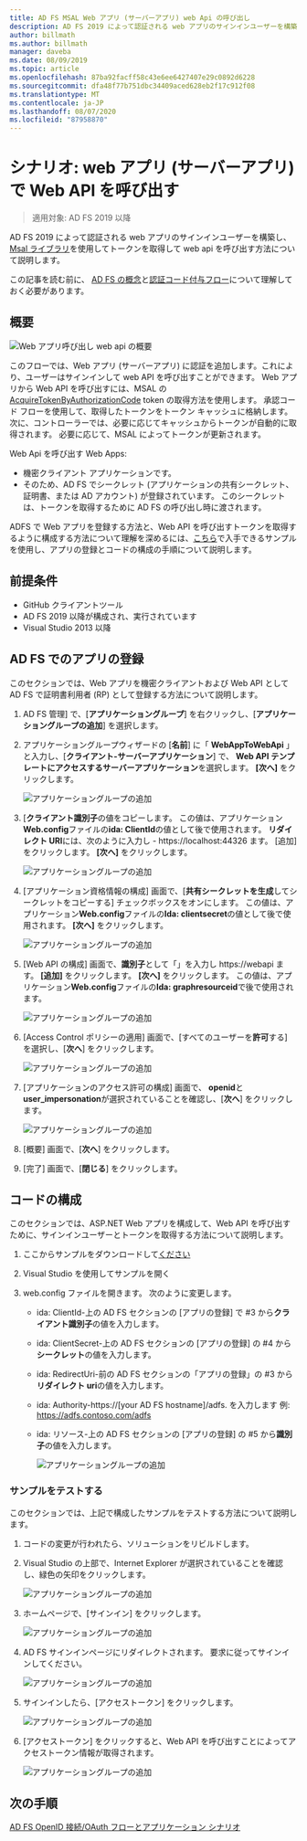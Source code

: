 ```yaml
---
title: AD FS MSAL Web アプリ (サーバーアプリ) web Api の呼び出し
description: AD FS 2019 によって認証される web アプリのサインインユーザーを構築する方法について説明します。
author: billmath
ms.author: billmath
manager: daveba
ms.date: 08/09/2019
ms.topic: article
ms.openlocfilehash: 87ba92facff58c43e6ee6427407e29c0892d6228
ms.sourcegitcommit: dfa48f77b751dbc34409aced628eb2f17c912f08
ms.translationtype: MT
ms.contentlocale: ja-JP
ms.lasthandoff: 08/07/2020
ms.locfileid: "87958870"
---
```

# <a name="scenario-web-app-server-app-calling-web-api"></a>シナリオ: web アプリ (サーバーアプリ) で Web API を呼び出す
>適用対象: AD FS 2019 以降

AD FS 2019 によって認証される web アプリのサインインユーザーを構築し、 [Msal ライブラリ](https://github.com/AzureAD/microsoft-authentication-library-for-dotnet/wiki)を使用してトークンを取得して web api を呼び出す方法について説明します。

この記事を読む前に、 [AD FS の概念](../ad-fs-openid-connect-oauth-concepts.md)と[認証コード付与フロー](../../overview/ad-fs-openid-connect-oauth-flows-scenarios.md#authorization-code-grant-flow)について理解しておく必要があります。

## <a name="overview"></a>概要

![Web アプリ呼び出し web api の概要](media/adfs-msal-web-app-web-api/webapp1.png)

このフローでは、Web アプリ (サーバーアプリ) に認証を追加します。これにより、ユーザーはサインインして web API を呼び出すことができます。 Web アプリから Web API を呼び出すには、MSAL の[AcquireTokenByAuthorizationCode](/dotnet/api/microsoft.identity.client.acquiretokenbyauthorizationcodeparameterbuilder?view=azure-dotnet) token の取得方法を使用します。 承認コード フローを使用して、取得したトークンをトークン キャッシュに格納します。 次に、コントローラーでは、必要に応じてキャッシュからトークンが自動的に取得されます。 必要に応じて、MSAL によってトークンが更新されます。

Web Api を呼び出す Web Apps:


- 機密クライアント アプリケーションです。
- そのため、AD FS でシークレット (アプリケーションの共有シークレット、証明書、または AD アカウント) が登録されています。 このシークレットは、トークンを取得するために AD FS の呼び出し時に渡されます。

ADFS で Web アプリを登録する方法と、Web API を呼び出すトークンを取得するように構成する方法について理解を深めるには、[こちら](https://github.com/microsoft/adfs-sample-msal-dotnet-webapp-to-webapi)で入手できるサンプルを使用し、アプリの登録とコードの構成の手順について説明します。


## <a name="pre-requisites"></a>前提条件

- GitHub クライアントツール
- AD FS 2019 以降が構成され、実行されています
- Visual Studio 2013 以降

## <a name="app-registration-in-ad-fs"></a>AD FS でのアプリの登録
このセクションでは、Web アプリを機密クライアントおよび Web API として AD FS で証明書利用者 (RP) として登録する方法について説明します。

  1. AD FS 管理] で、[**アプリケーショングループ**] を右クリックし、[**アプリケーショングループの追加**] を選択します。
  2. アプリケーショングループウィザードの [**名前**] に「 **WebAppToWebApi** 」と入力し、[**クライアント-サーバーアプリケーション**] で、 **Web API テンプレートにアクセスするサーバーアプリケーション**を選択します。 **[次へ]** をクリックします。

      ![アプリケーショングループの追加](media/adfs-msal-web-app-web-api/webapp2.png)

  3. [**クライアント識別子**の値をコピーします。 この値は、アプリケーション**Web.config**ファイルの**ida: ClientId**の値として後で使用されます。 **リダイレクト URI**には、次のように入力し  -  https://localhost:44326 ます。 [追加] をクリックします。 **[次へ]** をクリックします。

      ![アプリケーショングループの追加](media/adfs-msal-web-app-web-api/webapp3.png)

  4. [アプリケーション資格情報の構成] 画面で、[**共有シークレットを生成**してシークレットをコピーする] チェックボックスをオンにします。 この値は、アプリケーション**Web.config**ファイルの**Ida: clientsecret**の値として後で使用されます。 **[次へ]** をクリックします。

      ![アプリケーショングループの追加](media/adfs-msal-web-app-web-api/webapp4.png)

  5. [Web API の構成] 画面で、**識別子**として「」を入力し https://webapi ます。 **[追加]** をクリックします。 **[次へ]** をクリックします。 この値は、アプリケーション**Web.config**ファイルの**Ida: graphresourceid**で後で使用されます。

      ![アプリケーショングループの追加](media/adfs-msal-web-app-web-api/webapp5.png)

  6. [Access Control ポリシーの適用] 画面で、[すべてのユーザーを**許可**する] を選択し、[**次へ**] をクリックします。

      ![アプリケーショングループの追加](media/adfs-msal-web-app-web-api/webapp6.png)

  7. [アプリケーションのアクセス許可の構成] 画面で、 **openid**と**user_impersonation**が選択されていることを確認し、[**次へ**] をクリックします。

      ![アプリケーショングループの追加](media/adfs-msal-web-app-web-api/webapp7.png)

  8. [概要] 画面で、[**次へ**] をクリックします。

  9. [完了] 画面で、[**閉じる**] をクリックします。



## <a name="code-configuration"></a>コードの構成

このセクションでは、ASP.NET Web アプリを構成して、Web API を呼び出すために、サインインユーザーとトークンを取得する方法について説明します。

  1. ここからサンプルをダウンロードして[ください](https://github.com/microsoft/adfs-sample-msal-dotnet-webapp-to-webapi)

  2. Visual Studio を使用してサンプルを開く

  3. web.config ファイルを開きます。 次のように変更します。
       - ida: ClientId-上の AD FS セクションの [アプリの登録] で #3 から**クライアント識別子**の値を入力します。
       - ida: ClientSecret-上の AD FS セクションの [アプリの登録] の #4 から**シークレット**の値を入力します。
       - ida: RedirectUri-前の AD FS セクションの「アプリの登録」の #3 から**リダイレクト uri**の値を入力します。
       - ida: Authority-https://[your AD FS hostname]/adfs. を入力します 例: https://adfs.contoso.com/adfs
       - ida: リソース-上の AD FS セクションの [アプリの登録] の #5 から**識別子**の値を入力します。

          ![アプリケーショングループの追加](media/adfs-msal-web-app-web-api/webapp8.png)


### <a name="test-the-sample"></a>サンプルをテストする
このセクションでは、上記で構成したサンプルをテストする方法について説明します。

  1. コードの変更が行われたら、ソリューションをリビルドします。

  2. Visual Studio の上部で、Internet Explorer が選択されていることを確認し、緑色の矢印をクリックします。

      ![アプリケーショングループの追加](media/adfs-msal-web-app-web-api/webapp9.png)

  3. ホームページで、[サインイン] をクリックします。

      ![アプリケーショングループの追加](media/adfs-msal-web-app-web-api/webapp10.png)

  4. AD FS サインインページにリダイレクトされます。 要求に従ってサインインしてください。

      ![アプリケーショングループの追加](media/adfs-msal-web-app-web-api/webapp11.png)

  5. サインインしたら、[アクセストークン] をクリックします。

      ![アプリケーショングループの追加](media/adfs-msal-web-app-web-api/webapp12.png)

  6. [アクセストークン] をクリックすると、Web API を呼び出すことによってアクセストークン情報が取得されます。

      ![アプリケーショングループの追加](media/adfs-msal-web-app-web-api/webapp13.png)

 ## <a name="next-steps"></a>次の手順
[AD FS OpenID 接続/OAuth フローとアプリケーション シナリオ](../../overview/ad-fs-openid-connect-oauth-flows-scenarios.md)

